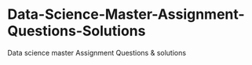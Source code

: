 # Data-Science-Master-Assignment-Questions-Solutions
Data science master Assignment Questions  &amp; solutions

